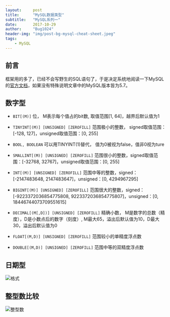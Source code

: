 ```yaml
---
layout:     post
title:      "MySQL数据类型"
subtitle:   "MySQL系列一"
date:       2017-10-29
author:     "Bug1024"
header-img: "img/post-bg-mysql-cheat-sheet.jpeg"
tags:
    - MySQL
---
```


## 前言
框架用的多了，已经不会写野生的SQL语句了，于是决定系统地阅读一下MySQL的[官方文档](https://dev.mysql.com/doc/refman/5.7/en/)，如果没有特殊说明文章中的MySQL版本皆为5.7。

## 数字型
* `BIT[(M)]`
位， M表示每个值占的bit数, 取值范围[1, 64]，越界后默认值为1

* `TINYINT[(M)] [UNSIGNED] [ZEROFILL]`
范围极小的整数， signed取值范围：[-128, 127]，unsigned取值范围：[0, 255]

* `BOOL, BOOLEAN`
可以用TINYINT(1)替代， 值为0被视为false，值非0视为ture

* `SMALLINT[(M)] [UNSIGNED] [ZEROFILL]`
范围很小的整数，signed取值范围：[-32768, 32767]，unsigned取值范围：[0, 255]

* `INT[(M)] [UNSIGNED] [ZEROFILL]`
范围中等的整数，signed：[-2147483648, 2147483647]，unsigned：[0, 4294967295]

* `BIGINT[(M)] [UNSIGNED] [ZEROFILL]`
范围很大的整数，signed：[-9223372036854775808, 9223372036854775807]，unsigned：[0, 18446744073709551615]

* `DECIMAL[(M[,D])] [UNSIGNED] [ZEROFILL]`
精确小数， M是数字的总数（精度），D是小数点后的数字（刻度）, M最大65，溢出后默认值为10，D最大30，溢出后默认值为0

* `FLOAT[(M,D)] [UNSIGNED] [ZEROFILL]`
范围较小的单精度浮点数

* `DOUBLE[(M,D)] [UNSIGNED] [ZEROFILL]`
范围中等的双精度浮点数

## 日期型
![格式](http://bug1024.com/img/mysql-data-type-date.jpeg)

## 整型数比较
![整型数](http://bug1024.com/img/mysql-data-type-integer.jpeg)
